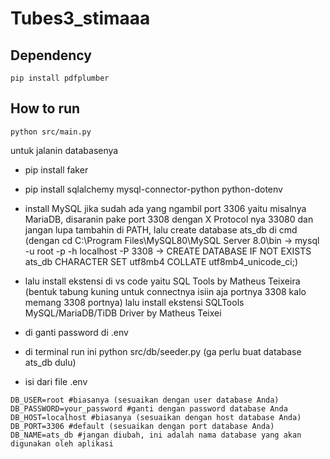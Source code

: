 # Tubes3_stimaaa


## Dependency
```
pip install pdfplumber
```

## How to run
```
python src/main.py
```

untuk jalanin databasenya
- pip install faker
- pip install sqlalchemy mysql-connector-python python-dotenv
- install MySQL jika sudah ada yang ngambil port 3306 yaitu misalnya MariaDB, disaranin pake port 3308 dengan X Protocol nya 33080 dan jangan lupa tambahin di PATH, lalu create database ats_db di cmd (dengan cd C:\Program Files\MySQL80\MySQL Server 8.0\bin -> mysql -u root -p -h localhost -P 3308 -> CREATE DATABASE IF NOT EXISTS ats_db CHARACTER SET utf8mb4 COLLATE utf8mb4_unicode_ci;)
- lalu install ekstensi di vs code yaitu SQL Tools by Matheus Teixeira (bentuk tabung kuning untuk connectnya isiin aja portnya 3308 kalo memang 3308 portnya) lalu install ekstensi SQLTools MySQL/MariaDB/TiDB Driver by Matheus Teixei
- di ganti password di .env
- di terminal run ini
python src/db/seeder.py
(ga perlu buat database ats_db dulu)

- isi dari file .env
```
DB_USER=root #biasanya (sesuaikan dengan user database Anda)
DB_PASSWORD=your_password #ganti dengan password database Anda
DB_HOST=localhost #biasanya (sesuaikan dengan host database Anda)
DB_PORT=3306 #default (sesuaikan dengan port database Anda)
DB_NAME=ats_db #jangan diubah, ini adalah nama database yang akan digunakan oleh aplikasi
```